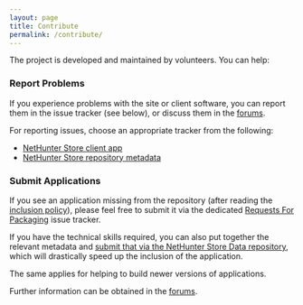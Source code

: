 ```yaml
---
layout: page
title: Contribute
permalink: /contribute/
---
```

The project is developed and maintained by volunteers. You can help:

### Report Problems

If you experience problems with the site or client software, you can report them in the issue tracker (see below), or discuss them in the [forums](https://forums.kali.org/).

For reporting issues, choose an appropriate tracker from the following:

* [NetHunter Store client app](https://gitlab.com/kalilinux/nethunter/store/nethunter-store-client/issues)
* [NetHunter Store repository metadata](https://gitlab.com/kalilinux/nethunter/store/nethunter-storedata/issues)


### Submit Applications

If you see an application missing from the repository (after reading the [inclusion policy](../docs/Inclusion_Policy)), please feel free to submit it via the dedicated [Requests For Packaging](https://gitlab.com/kalilinux/nethunter/store/rfp/issues) issue tracker.

If you have the technical skills required, you can also put together the relevant metadata and [submit that via the NetHunter Store Data repository](https://gitlab.com/kalilinux/nethunter/store/nethunter-storedata/issues), which will drastically speed up the inclusion of the application.

The same applies for helping to build newer versions of applications.

Further information can be obtained in the [forums](https://forums.kali.org/).
